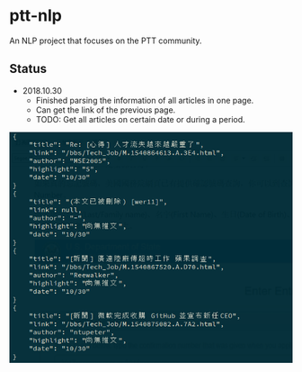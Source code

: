 # ptt-nlp
An NLP project that focuses on the PTT community.

## Status
- 2018.10.30
  - Finished parsing the information of all articles in one page.
  - Can get the link of the previous page.
  - TODO: Get all articles on certain date or during a period.

<img src="./src/img/json.png" alt="json format">
